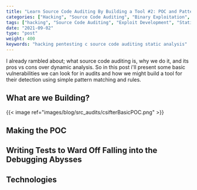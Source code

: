 ```yaml
---
title: "Learn Source Code Auditing By Building a Tool #2: POC and Pattern Analysis for Basic Vulnerabilities"
categories: ["Hacking", "Source Code Auditing", "Binary Exploitation", "Code Review"]
tags: ["hacking", "Source Code Auditing", "Exploit Development", "Static Analysis"]
date: "2021-09-02"
type: "post"
weight: 400
keywords: "hacking pentesting c source code auditing static analysis"
---
```


I already rambled about; what source code auditing is, why we do it, and its pros vs cons over dynamic analysis. So in this post i'll present some basic vulnerabilities we can look for in audits and how we might build a tool for their detection using simple pattern matching and rules.

## What are we Building?

{{< image ref="images/blog/src_audits/csifterBasicPOC.png" >}}

<!-- Hows it different to graudit -->

## Making the POC
<!-- Making a POC -->

<!-- 
 + signatures  = regex patterns
 + grepping as a technique
 + making it more useful to the uninformed researcher or developer
    + descriptions, context

-->

## Writing Tests to Ward Off Falling into the Debugging Abysses 

<!-- Regression tests and methodology -->

## Technologies
<!-- rich -->

<!-- gcc -->

<!-- regexer || regex101 -->

<!-- pytest -->